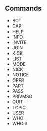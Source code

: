 
## Commands

- BOT
- CAP
- HELP
- INFO
- INVITE
- JOIN
- KICK
- LIST
- MODE
- NICK
- NOTICE
- OPER
- PART
- PASS
- PRIVMSG
- QUIT
- TOPIC
- USER
- WHO
- WHOIS
